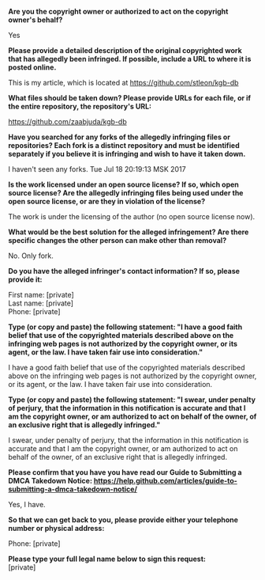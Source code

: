 **Are you the copyright owner or authorized to act on the copyright owner's behalf?**  

Yes

**Please provide a detailed description of the original copyrighted work that has allegedly been infringed. If possible, include a URL to where it is posted online.**  

This is my article, which is located at https://github.com/stleon/kgb-db

**What files should be taken down? Please provide URLs for each file, or if the entire repository, the repository's URL:**  

https://github.com/zaabjuda/kgb-db

**Have you searched for any forks of the allegedly infringing files or repositories? Each fork is a distinct repository and must be identified separately if you believe it is infringing and wish to have it taken down.**  

I haven't seen any forks. Tue Jul 18 20:19:13 MSK 2017

**Is the work licensed under an open source license? If so, which open source license? Are the allegedly infringing files being used under the open source license, or are they in violation of the license?**  

The work is under the licensing of the author (no open source license now).

**What would be the best solution for the alleged infringement? Are there specific changes the other person can make other than removal?**  

No. Only fork.

**Do you have the alleged infringer's contact information? If so, please provide it:**  

First name: [private]  
Last name: [private]  
Phone: [private]  

**Type (or copy and paste) the following statement: "I have a good faith belief that use of the copyrighted materials described above on the infringing web pages is not authorized by the copyright owner, or its agent, or the law. I have taken fair use into consideration."**  

I have a good faith belief that use of the copyrighted materials described above on the infringing web pages is not authorized by the copyright owner, or its agent, or the law. I have taken fair use into consideration.

**Type (or copy and paste) the following statement: "I swear, under penalty of perjury, that the information in this notification is accurate and that I am the copyright owner, or am authorized to act on behalf of the owner, of an exclusive right that is allegedly infringed."**  

I swear, under penalty of perjury, that the information in this notification is accurate and that I am the copyright owner, or am authorized to act on behalf of the owner, of an exclusive right that is allegedly infringed.

**Please confirm that you have you have read our Guide to Submitting a DMCA Takedown Notice: https://help.github.com/articles/guide-to-submitting-a-dmca-takedown-notice/**  

Yes, I have.

**So that we can get back to you, please provide either your telephone number or physical address:**  

Phone: [private]  

**Please type your full legal name below to sign this request:**  
[private]  
